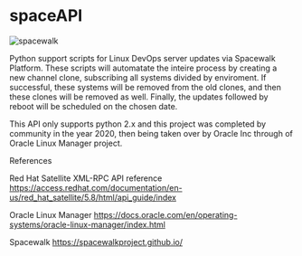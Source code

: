 # spaceAPI

![spacewalk](https://github.com/paulosgf/spaceAPI/assets/25103947/3f135cdf-0b05-4eee-bad7-f04bb27d5139)

Python support scripts for Linux DevOps server updates via Spacewalk Platform.
These scripts will automatate the inteire process by creating a new channel clone, subscribing all systems divided by enviroment.
If successful, these systems will be removed from the old clones, and then these clones will be removed as well.
Finally, the updates followed by reboot will be scheduled on the chosen date.

This API only supports python 2.x and this project was completed by community in the year 2020, then being taken over by Oracle Inc through of Oracle Linux Manager project.

References

Red Hat Satellite XML-RPC API reference
https://access.redhat.com/documentation/en-us/red_hat_satellite/5.8/html/api_guide/index

Oracle Linux Manager
https://docs.oracle.com/en/operating-systems/oracle-linux-manager/index.html
 
Spacewalk
https://spacewalkproject.github.io/

